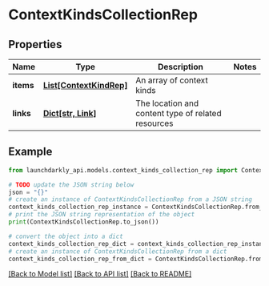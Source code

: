 # ContextKindsCollectionRep


## Properties

Name | Type | Description | Notes
------------ | ------------- | ------------- | -------------
**items** | [**List[ContextKindRep]**](ContextKindRep.md) | An array of context kinds | 
**links** | [**Dict[str, Link]**](Link.md) | The location and content type of related resources | 

## Example

```python
from launchdarkly_api.models.context_kinds_collection_rep import ContextKindsCollectionRep

# TODO update the JSON string below
json = "{}"
# create an instance of ContextKindsCollectionRep from a JSON string
context_kinds_collection_rep_instance = ContextKindsCollectionRep.from_json(json)
# print the JSON string representation of the object
print(ContextKindsCollectionRep.to_json())

# convert the object into a dict
context_kinds_collection_rep_dict = context_kinds_collection_rep_instance.to_dict()
# create an instance of ContextKindsCollectionRep from a dict
context_kinds_collection_rep_from_dict = ContextKindsCollectionRep.from_dict(context_kinds_collection_rep_dict)
```
[[Back to Model list]](../README.md#documentation-for-models) [[Back to API list]](../README.md#documentation-for-api-endpoints) [[Back to README]](../README.md)


